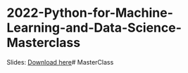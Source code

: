 # 2022-Python-for-Machine-Learning-and-Data-Science-Masterclass

Slides: [Download here](https://drive.google.com/drive/folders/1G8swfy10kHvNTK503Q6uPTY-CpX2Xdqy?usp=sharing)# MasterClass
